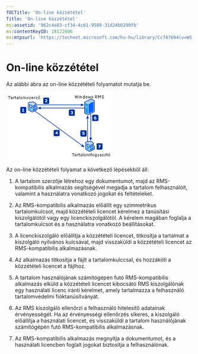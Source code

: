 ```yaml
---
TOCTitle: 'On-line közzététel'
Title: 'On-line közzététel'
ms:assetid: '962c4e83-cf34-4c61-9589-31d24b0299fb'
ms:contentKeyID: 18122686
ms:mtpsurl: 'https://technet.microsoft.com/hu-hu/library/Cc747694(v=WS.10)'
---
```


On-line közzététel
==================

Az alábbi ábra az on-line közzétételi folyamatot mutatja be.

![](/security-updates/images/Cc747694.897e47b6-fffe-4b11-bc9f-be58539b9f19(WS.10).gif "On-line közzétételi eljárás")

Az on-line közzétételi folyamat a következő lépésekből áll:

1.  A tartalom szerzője létrehoz egy dokumentumot, majd az RMS-kompatibilis alkalmazás segítségével megadja a tartalom felhasználóit, valamint a használatra vonatkozó jogokat és feltételeket.

2.  Az RMS-kompatibilis alkalmazás előállít egy szimmetrikus tartalomkulcsot, majd közzétételi licencet kérelmez a tanúsítási kiszolgálótól vagy egy licenckiszolgálótól. A kérelem magában foglalja a tartalomkulcsot és a használatra vonatkozó beállításokat.

3.  A licenckiszolgáló előállítja a közzétételi licencet, titkosítja a tartalmat a kiszolgáló nyilvános kulcsával, majd visszaküldi a közzétételi licencet az RMS-kompatibilis alkalmazásnak.

4.  Az alkalmazás titkosítja a fájlt a tartalomkulccsal, és hozzáköti a közzétételi licencet a fájlhoz.

5.  A tartalom használójának számítógépén futó RMS-kompatibilis alkalmazás elküld a közzétételi licencet kibocsátó RMS kiszolgálónak egy használati licenc iránti kérelmet, amely tartalmazza a felhasználó tartalomvédelmi fióktanúsítványát.

6.  Az RMS kiszolgáló ellenőrzi a felhasználó hitelesítő adatainak érvényességét. Ha az érvényességi ellenőrzés sikeres, a kiszolgáló előállítja a használati licencet, és visszaküldi a tartalom használójának számítógépén futó RMS-kompatibilis alkalmazásnak.

7.  Az RMS-kompatibilis alkalmazás megnyitja a dokumentumot, és a használati licencben foglalt jogokat biztosítja a felhasználónak.